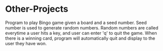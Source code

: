 # Other-Projects
Program to play Bingo game given a board and a seed number.
Seed number is used to generate random numbers. 
Random numbers are called everytime a user hits a key, and user can enter 'q' to quit the game. 
When there is a winning card, program will automatically quit and display to the user they have won. 
